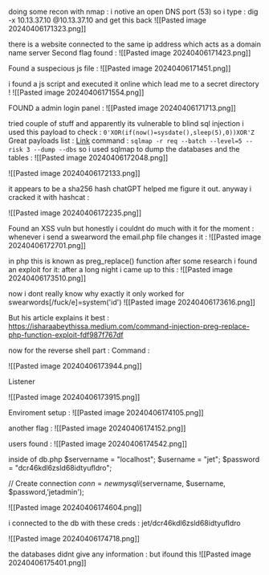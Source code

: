 doing some recon with nmap :
i notive an open DNS port (53)
so i type : 
dig -x 10.13.37.10 @10.13.37.10 and get this back 
![[Pasted image 20240406171323.png]]

there is a website connected to the same ip address which acts as a domain name server 
Second flag found : 
![[Pasted image 20240406171423.png]]

Found a suspecious js file : 
![[Pasted image 20240406171451.png]]

i found a js script and executed it online which lead me to a secret directory ! 
![[Pasted image 20240406171554.png]]

FOUND a admin login panel :
![[Pasted image 20240406171713.png]]

tried couple of stuff and apparently its vulnerable to blind sql injection i used this payload to check : `0'XOR(if(now()=sysdate(),sleep(5),0))XOR'Z`
Great payloads list : [Link](https://ansar0047.medium.com/blind-sql-injection-detection-and-exploitation-cheatsheet-17995a98fed1)
command : `sqlmap -r req --batch --level=5 --risk 3 --dump --dbs`
so i used sqlmap to dump the databases and the tables :
![[Pasted image 20240406172048.png]]



![[Pasted image 20240406172133.png]]

it appears to be a sha256 hash chatGPT helped me figure it out.
anyway i cracked it with hashcat :

![[Pasted image 20240406172235.png]]


Found an XSS vuln but honestly i couldnt do much with it for the moment :
whenever i send a swearword the email.php file changes it :
![[Pasted image 20240406172701.png]]

in php this is known as preg_replace() function after some research i found an exploit for it:
after a long night i came up to this :
![[Pasted image 20240406173510.png]]

now i dont really know why exactly it only worked for swearwords[/fuck/e]=system('id')
![[Pasted image 20240406173616.png]]

But his article explains it best :
https://isharaabeythissa.medium.com/command-injection-preg-replace-php-function-exploit-fdf987f767df

now for the reverse shell part : 
Command : 

![[Pasted image 20240406173944.png]]


Listener

![[Pasted image 20240406173915.png]]

Enviroment setup : 
![[Pasted image 20240406174105.png]]

another flag :
![[Pasted image 20240406174152.png]]


users found : ![[Pasted image 20240406174542.png]]

inside of db.php
$servername = "localhost";
$username = "jet";
$password = "dcr46kdl6zsld68idtyufldro";

// Create connection
$conn = new mysqli($servername, $username, $password,'jetadmin');

![[Pasted image 20240406174604.png]]

i connected to the db with these creds :  jet/dcr46kdl6zsld68idtyufldro

![[Pasted image 20240406174718.png]]

the databases didnt give any information : 
but ifound this 
![[Pasted image 20240406175401.png]]